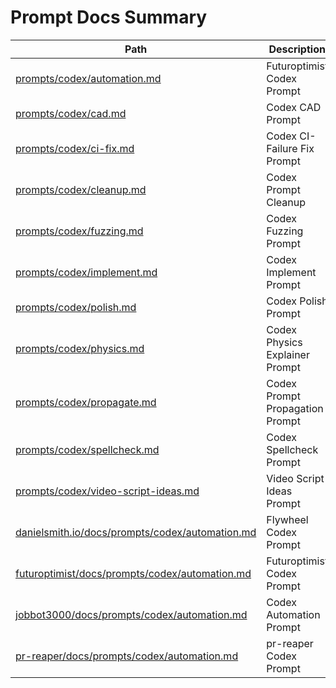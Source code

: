# Prompt Docs Summary

| Path | Description |
|------|-------------|
| [prompts/codex/automation.md](prompts/codex/automation.md) | Futuroptimist Codex Prompt |
| [prompts/codex/cad.md](prompts/codex/cad.md) | Codex CAD Prompt |
| [prompts/codex/ci-fix.md](prompts/codex/ci-fix.md) | Codex CI-Failure Fix Prompt |
| [prompts/codex/cleanup.md](prompts/codex/cleanup.md) | Codex Prompt Cleanup |
| [prompts/codex/fuzzing.md](prompts/codex/fuzzing.md) | Codex Fuzzing Prompt |
| [prompts/codex/implement.md](prompts/codex/implement.md) | Codex Implement Prompt |
| [prompts/codex/polish.md](prompts/codex/polish.md) | Codex Polish Prompt |
| [prompts/codex/physics.md](prompts/codex/physics.md) | Codex Physics Explainer Prompt |
| [prompts/codex/propagate.md](prompts/codex/propagate.md) | Codex Prompt Propagation Prompt |
| [prompts/codex/spellcheck.md](prompts/codex/spellcheck.md) | Codex Spellcheck Prompt |
| [prompts/codex/video-script-ideas.md](prompts/codex/video-script-ideas.md) | Video Script Ideas Prompt |
| [danielsmith.io/docs/prompts/codex/automation.md](https://github.com/futuroptimist/danielsmith.io/blob/main/docs/prompts/codex/automation.md) | Flywheel Codex Prompt |
| [futuroptimist/docs/prompts/codex/automation.md](https://github.com/futuroptimist/futuroptimist/blob/main/docs/prompts/codex/automation.md) | Futuroptimist Codex Prompt |
| [jobbot3000/docs/prompts/codex/automation.md](https://github.com/futuroptimist/jobbot3000/blob/main/docs/prompts/codex/automation.md) | Codex Automation Prompt |
| [pr-reaper/docs/prompts/codex/automation.md](https://github.com/futuroptimist/pr-reaper/blob/main/docs/prompts/codex/automation.md) | pr-reaper Codex Prompt |
